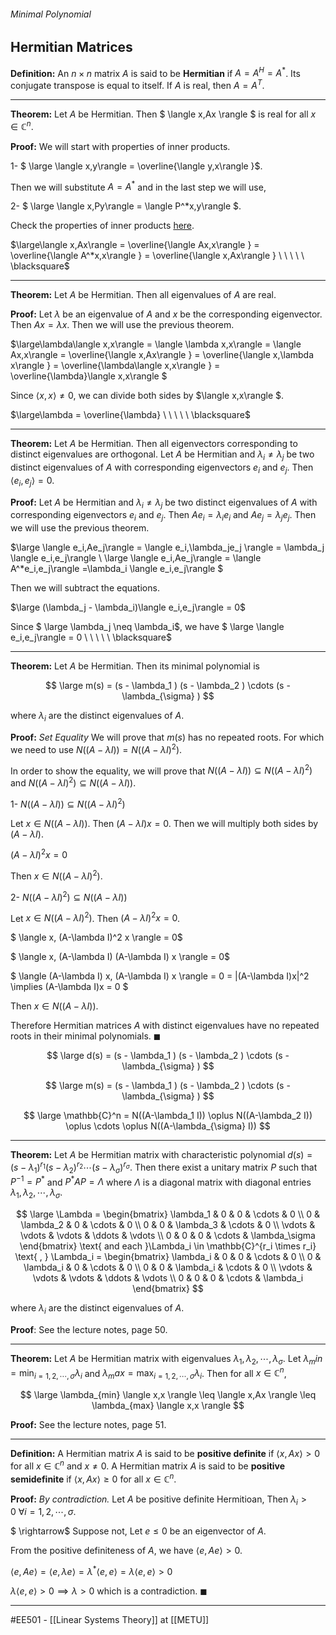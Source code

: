 ###### Minimal Polynomial ######
## Hermitian Matrices ##

**Definition:** An $n \times n$ matrix $A$ is said to be **Hermitian** if $A = A^H = A^*$. Its conjugate transpose is equal to itself. If $A$ is real, then $A = A^T$.

--------------------------------------------------------------------------------------------------------------
**Theorem:** Let $A$ be Hermitian. Then $ \langle x,Ax \rangle $ is real for all $x \in \mathbb{C}^n$.

**Proof:** We will start with properties of inner products.

1- $ \large \langle x,y\rangle  = \overline{\langle y,x\rangle }$. 

Then we will substitute $A = A^*$ 
and in the last step we will use,
 
2- $ \large \langle x,Py\rangle  = \langle P^*x,y\rangle $.

Check the properties of inner products [here](Inner-Product-Spaces.md).


$\large\langle x,Ax\rangle  = \overline{\langle Ax,x\rangle } = \overline{\langle A^*x,x\rangle } = \overline{\langle x,Ax\rangle } \ \ \ \ \ \blacksquare$ 

--------------------------------------------------------------------------------------------------------------
**Theorem:** Let $A$ be Hermitian. Then all eigenvalues of $A$ are real.

**Proof:** Let $\lambda$ be an eigenvalue of $A$ and $x$ be the corresponding eigenvector. Then $Ax = \lambda x$. Then we will use the previous theorem.

$\large\lambda\langle x,x\rangle  = \langle \lambda x,x\rangle  = \langle Ax,x\rangle  = \overline{\langle x,Ax\rangle } = \overline{\langle x,\lambda x\rangle } = \overline{\lambda\langle x,x\rangle } = \overline{\lambda}\langle x,x\rangle $

Since $\langle x,x\rangle  \neq 0$, we can divide both sides by $\langle x,x\rangle $.

$\large\lambda = \overline{\lambda} \ \ \ \ \ \blacksquare$ 

--------------------------------------------------------------------------------------------------------------
**Theorem:** Let $A$ be Hermitian. Then all eigenvectors corresponding to distinct eigenvalues are orthogonal. Let $A$ be Hermitian and $\lambda_i \neq \lambda_j$ be two distinct eigenvalues of $A$ with corresponding eigenvectors $e_i$ and $e_j$. Then $\langle e_i,e_j\rangle = 0$.

**Proof:** Let $A$ be Hermitian and $\lambda_i \neq \lambda_j$ be two distinct eigenvalues of $A$ with corresponding eigenvectors $e_i$ and $e_j$. Then $Ae_i = \lambda_i e_i$ and $Ae_j = \lambda_j e_j$. Then we will use the previous theorem.

$\large \langle e_i,Ae_j\rangle  = \langle e_i,\lambda_je_j \rangle  = \lambda_j \langle e_i,e_j\rangle  \\
\large \langle e_i,Ae_j\rangle  = \langle A^*e_i,e_j\rangle  =\lambda_i \langle e_i,e_j\rangle  $

Then we will subtract the equations.

$\large (\lambda_j - \lambda_i)\langle e_i,e_j\rangle  = 0$

Since $ \large \lambda_j \neq \lambda_i$, we have $ \large \langle e_i,e_j\rangle  = 0 \ \ \ \ \ \blacksquare$

--------------------------------------------------------------------------------------------------------------
**Theorem:** Let $A$ be Hermitian. Then its minimal polynomial is

$$ \large m(s) = (s - \lambda_1 ) (s - \lambda_2 ) \cdots (s - \lambda_{\sigma} ) $$

where $\lambda_i$ are the distinct eigenvalues of $A$.

**Proof:** _Set Equality_ We will prove that $m(s)$ has no repeated roots. For which we need to use $N((A-\lambda I)) = N((A-\lambda I)^2)$.

In order to show the equality, we will prove that $N((A-\lambda I)) \subseteq N((A-\lambda I)^2)$ and $N((A-\lambda I)^2) \subseteq N((A-\lambda I))$.

1- $N((A-\lambda I)) \subseteq N((A-\lambda I)^2)$

Let $x \in N((A-\lambda I))$. Then $(A-\lambda I) x = 0$. Then we will multiply both sides by $(A-\lambda I)$.

$(A-\lambda I)^2 x = 0$

Then $x \in N((A-\lambda I)^2)$.

2- $N((A-\lambda I)^2) \subseteq N((A-\lambda I))$

Let $x \in N((A-\lambda I)^2)$. Then $(A-\lambda I)^2 x = 0$. 

$ \langle x, (A-\lambda I)^2 x \rangle  = 0$

$ \langle  x, (A-\lambda I) (A-\lambda I) x \rangle  = 0$

$ \langle (A-\lambda I) x, (A-\lambda I) x \rangle  = 0 = \|(A-\lambda I)x\|^2 \implies (A-\lambda I)x = 0 $

Then $x \in N((A-\lambda I))$.

Therefore Hermitian matrices $A$ with distinct eigenvalues have no repeated roots in their minimal polynomials. $\blacksquare$

$$ \large d(s) = (s - \lambda_1 ) (s - \lambda_2 ) \cdots (s - \lambda_{\sigma} ) $$

$$ \large m(s) = (s - \lambda_1 ) (s - \lambda_2 ) \cdots (s - \lambda_{\sigma} ) $$

$$ \large \mathbb{C}^n = N((A-\lambda_1 I)) \oplus N((A-\lambda_2 I)) \oplus \cdots \oplus N((A-\lambda_{\sigma} I)) $$

--------------------------------------------------------------------------------------------------------------
**Theorem:** Let $A$ be Hermitian matrix with characteristic polynomial $d(s) = (s - \lambda_1 )^{r_1} (s - \lambda_2 )^{r_2} \cdots (s - \lambda_{\sigma} )^{r_{\sigma}}$. Then there exist a unitary matrix $P$ such that $P^{-1} = P^*$ and $P^*AP = \Lambda$ where $\Lambda$ is a diagonal matrix with diagonal entries $\lambda_1, \lambda_2, \cdots, \lambda_{\sigma}$. 

$$ \large \Lambda = \begin{bmatrix} \lambda_1 & 0 & 0 & \cdots & 0 \\ 0 & \lambda_2 & 0 & \cdots & 0 \\ 0 & 0 & \lambda_3 & \cdots & 0 \\ \vdots & \vdots & \vdots & \ddots & \vdots \\ 0 & 0 & 0 & \cdots & \lambda_\sigma \end{bmatrix} \text{ and each }\Lambda_i \in \mathbb{C}^{r_i \times r_i} \text{ , } \Lambda_i = \begin{bmatrix} \lambda_i & 0 & 0 & \cdots & 0 \\ 0 & \lambda_i & 0 & \cdots & 0 \\ 0 & 0 & \lambda_i & \cdots & 0 \\ \vdots & \vdots & \vdots & \ddots & \vdots \\ 0 & 0 & 0 & \cdots & \lambda_i \end{bmatrix} $$

where $\lambda_i$ are the distinct eigenvalues of $A$.

**Proof**: See the lecture notes, page 50.

--------------------------------------------------------------------------------------------------------------
**Theorem:** Let $A$ be Hermitian matrix with eigenvalues $\lambda_1, \lambda_2, \cdots, \lambda_{\sigma}$. Let $\lambda_min = \min_{i=1,2,\cdots,\sigma} \lambda_i$ and $\lambda_max = \max_{i=1,2,\cdots,\sigma} \lambda_i$. Then for all $x \in \mathbb{C}^n$,

$$ \large \lambda_{min} \langle x,x \rangle \leq \langle x,Ax \rangle \leq \lambda_{max} \langle x,x \rangle $$

**Proof:** See the lecture notes, page 51.

--------------------------------------------------------------------------------------------------------------
**Definition:** A Hermitian matrix $A$ is said to be **positive definite** if $\langle x,Ax \rangle > 0$ for all $x \in \mathbb{C}^n$ and $x \neq 0$. A Hermitian matrix $A$ is said to be **positive semidefinite** if $\langle x,Ax \rangle \geq 0$ for all $x \in \mathbb{C}^n$.

**Proof:** _By contradiction._ Let $A$ be positive definite Hermitioan, Then $\lambda_i > 0 \ \forall i = 1,2,\cdots,\sigma$.

$ \rightarrow$ Suppose not, Let $e \leq 0$ be an eigenvector of $A$.

From the positive definiteness of $A$, we have $\langle e,Ae \rangle > 0$.

$\langle e,Ae \rangle = \langle e,\lambda e \rangle = \lambda^* \langle e,e \rangle =\lambda \langle e,e \rangle > 0$

$\lambda \langle e,e \rangle > 0 \implies \lambda > 0$ which is a contradiction. $\blacksquare$

--------------------------------------------------------------------------------------------------------------
#EE501 - [[Linear Systems Theory]] at [[METU]]